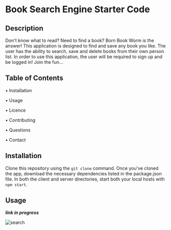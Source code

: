# Book Search Engine Starter Code

## Description

Don't know what to read? Need to find a book? Born Book Worm is the answer! This application is designed to find and save any book you like. The user has the ability to search, save and delete books from their own person list. In order to use this application, the user will be required to sign up and be logged in! Join the fun...

## Table of Contents

• Installation

• Usage

• Licence

• Contributing

• Questions

• Contact

## Installation

Clone this repository using the `git clone` command. Once you've cloned the app, download the necessary dependencies listed in the package.json file. In both the client and server directories, start both your local hosts with `npm start`.

## Usage

***link in progress***

![search](https://user-images.githubusercontent.com/81600120/132444700-950f0a0a-44f8-4e16-9227-d8866bfc7f1e.png)

